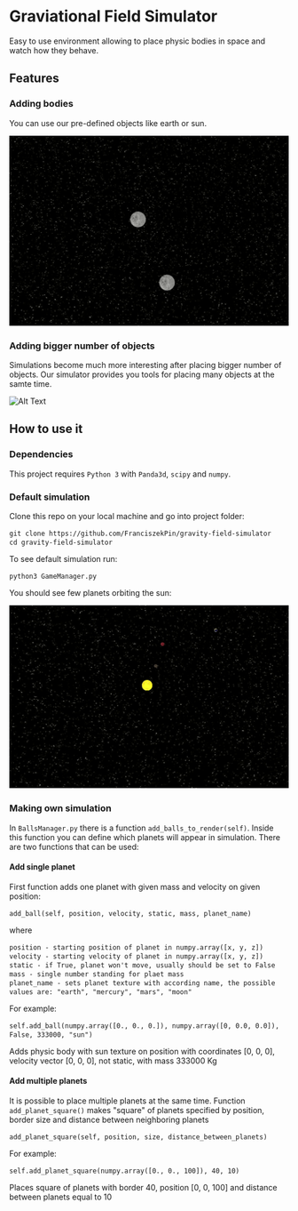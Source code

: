 # Graviational Field Simulator
Easy to use environment allowing to place physic bodies in space and watch how they behave.

## Features
### Adding bodies
You can use our pre-defined objects like earth or sun.

![Alt Text](models/two_moons.gif)

### Adding bigger number of objects
Simulations become much more interesting after placing bigger number of objects. Our simulator provides you tools for placing many objects at the samte time.

![Alt Text](models/planet_square.gif)
## How to use it
### Dependencies
This project requires `Python 3` with `Panda3d`, `scipy` and `numpy`.

### Default simulation
Clone this repo on your local machine and go into project folder:

    git clone https://github.com/FranciszekPin/gravity-field-simulator
    cd gravity-field-simulator

To see default simulation run:

    python3 GameManager.py

You should see few planets orbiting the sun:

![Alt Text](models/solar_system.gif)

### Making own simulation
In `BallsManager.py` there is a function `add_balls_to_render(self)`. 
Inside this function you can define which planets will appear in simulation.
There are two functions that can be used:
#### Add single planet
First function adds one planet with given mass and velocity on given position:

    add_ball(self, position, velocity, static, mass, planet_name)

where
    
    position - starting position of planet in numpy.array([x, y, z])
    velocity - starting velocity of planet in numpy.array([x, y, z])
    static - if True, planet won't move, usually should be set to False
    mass - single number standing for plaet mass
    planet_name - sets planet texture with according name, the possible values are: "earth", "mercury", "mars", "moon"

For example:

    self.add_ball(numpy.array([0., 0., 0.]), numpy.array([0, 0.0, 0.0]), False, 333000, "sun")

Adds physic body with sun texture on position with coordinates [0, 0, 0], velocity vector [0, 0, 0], not static, with mass 333000 Kg

#### Add multiple planets
It is possible to place multiple planets at the same time. 
Function `add_planet_square()` makes "square" of planets specified by position, border size and distance between neighboring planets

    add_planet_square(self, position, size, distance_between_planets)

For example:

    self.add_planet_square(numpy.array([0., 0., 100]), 40, 10)

Places square of planets with border 40, position [0, 0, 100] and distance between planets equal to 10

